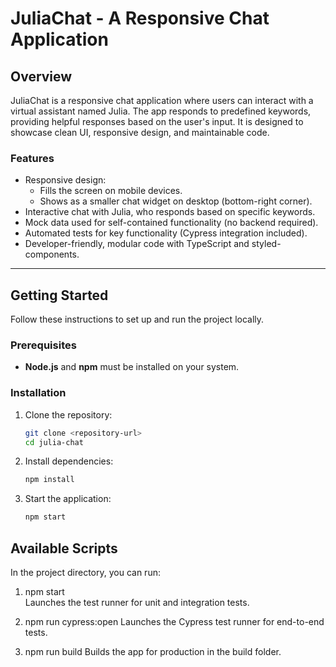 # JuliaChat - A Responsive Chat Application

## Overview

JuliaChat is a responsive chat application where users can interact with a virtual assistant named Julia. The app responds to predefined keywords, providing helpful responses based on the user's input. It is designed to showcase clean UI, responsive design, and maintainable code.

### Features

- Responsive design:
  - Fills the screen on mobile devices.
  - Shows as a smaller chat widget on desktop (bottom-right corner).
- Interactive chat with Julia, who responds based on specific keywords.
- Mock data used for self-contained functionality (no backend required).
- Automated tests for key functionality (Cypress integration included).
- Developer-friendly, modular code with TypeScript and styled-components.

---

## Getting Started

Follow these instructions to set up and run the project locally.

### Prerequisites

- **Node.js** and **npm** must be installed on your system.

### Installation

1. Clone the repository:
   ```bash
   git clone <repository-url>
   cd julia-chat

2. Install dependencies:
    ```bash
    npm install

3. Start the application:
    ```bash
    npm start

## Available Scripts

In the project directory, you can run:
1. npm start  
   Launches the test runner for unit and integration tests.

2. npm run cypress:open
   Launches the Cypress test runner for end-to-end tests.

3. npm run build 
   Builds the app for production in the build folder.